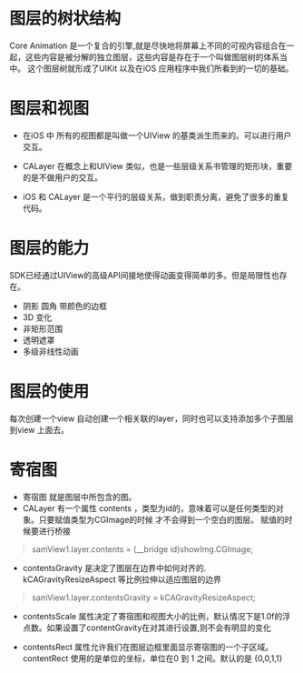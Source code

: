# 图层的树状结构  
Core Animation 是一个复合的引擎,就是尽快地将屏幕上不同的可视内容组合在一起，这些内容是被分解的独立图层，这些内容是存在于一个叫做图层树的体系当中。
这个图层树就形成了UIKit 以及在iOS 应用程序中我们所看到的一切的基础。

# 图层和视图 
* 在iOS 中 所有的视图都是叫做一个UIView 的基类派生而来的。可以进行用户交互。
* CALayer 在概念上和UIView 类似，也是一些层级关系书管理的矩形块，重要的是不做用户的交互。

* iOS 和 CALayer 是一个平行的层级关系，做到职责分离，避免了很多的重复代码。


# 图层的能力  
SDK已经通过UIView的高级API间接地使得动画变得简单的多。但是局限性也存在。
  
* 阴影 圆角 带颜色的边框  
* 3D 变化  
* 非矩形范围  
* 透明遮罩  
* 多级非线性动画  


# 图层的使用  
每次创建一个view 自动创建一个相关联的layer，同时也可以支持添加多个子图层到view 上面去。


# 寄宿图
* 寄宿图 就是图层中所包含的图。
* CALayer 有一个属性 contents ，类型为id的，意味着可以是任何类型的对象。只要赋值类型为CGImage的时候 才不会得到一个空白的图层。
赋值的时候要进行桥接  
  
> samView1.layer.contents = (__bridge id)showImg.CGImage;  

* contentsGravity 是决定了图层在边界中如何对齐的. kCAGravityResizeAspect 等比例拉伸以适应图层的边界  

> samView1.layer.contentsGravity = kCAGravityResizeAspect;

* contentsScale 属性决定了寄宿图和视图大小的比例，默认情况下是1.0f的浮点数。如果设置了contentGravity在对其进行设置,则不会有明显的变化  

* contentsRect 属性允许我们在图层边框里面显示寄宿图的一个子区域。contentRect 使用的是单位的坐标，单位在0 到 1 之间。默认的是 {0,0,1,1} 





